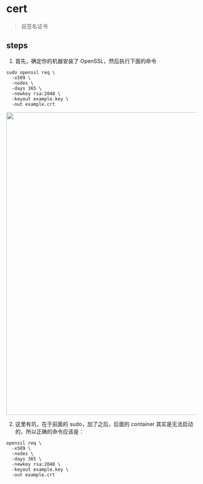 # cert
> 自签名证书

## steps
1. 首先，确定你的机器安装了 OpenSSL，然后执行下面的命令
```shell
sudo openssl req \
  -x509 \
  -nodes \
  -days 365 \
  -newkey rsa:2048 \
  -keyout example.key \
  -out example.crt
```
<img width="800" src="https://tva1.sinaimg.cn/large/007S8ZIlgy1gi9qeil050j316q0hsq7a.jpg"> 

2. 这里有坑，在于前面的 sudo，加了之后，后面的 container 其实是无法启动的，所以正确的命令应该是：
```shell
openssl req \
  -x509 \
  -nodes \
  -days 365 \
  -newkey rsa:2048 \
  -keyout example.key \
  -out example.crt
```